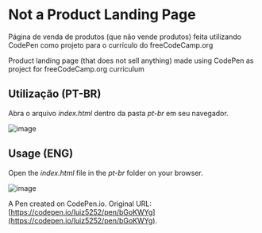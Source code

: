 # Not a Product Landing Page

Página de venda de produtos (que não vende produtos) feita utilizando CodePen como projeto para o currículo do freeCodeCamp.org

Product landing page (that does not sell anything) made using CodePen as project for freeCodeCamp.org curriculum

## Utilização (PT-BR)
Abra o arquivo *index.html* dentro da pasta *pt-br* em seu navegador.

![image](https://user-images.githubusercontent.com/96557379/148611059-222cec19-3458-479e-a35e-b4d51b61ea04.png)


## Usage (ENG)
Open the *index.html* file in the *pt-br* folder on your browser.

![image](https://user-images.githubusercontent.com/96557379/148391079-c178d99d-da08-4bb4-ae48-a5c5f159f08b.png)

A Pen created on CodePen.io. Original URL: [https://codepen.io/luiz5252/pen/bGoKWYg](https://codepen.io/luiz5252/pen/bGoKWYg).
